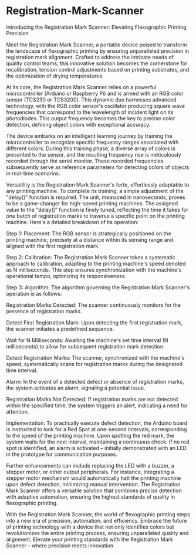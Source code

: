 # Registration-Mark-Scanner
Introducing the Registration Mark Scanner: Elevating Flexographic Printing Precision

Meet the Registration Mark Scanner, a portable device poised to transform the landscape of flexographic printing by ensuring unparalleled precision in registration mark alignment. Crafted to address the intricate needs of quality control teams, this innovative solution becomes the cornerstone for recalibration, tension control adjustments based on printing substrates, and the optimization of drying temperatures.

At its core, the Registration Mark Scanner relies on a powerful microcontroller (Arduino or Raspberry Pi) and is armed with an RGB color sensor (TCS230 or TCS3200). This dynamic duo harnesses advanced technology, with the RGB color sensor's oscillator producing square wave frequencies that correspond to the wavelength of incident light on its photodiodes. This output frequency becomes the key to precise color detection, defining object colors with exceptional accuracy.

The device embarks on an intelligent learning journey by training the microcontroller to recognize specific frequency ranges associated with different colors. During this training phase, a diverse array of colors is presented to the sensor, and the resulting frequency rise is meticulously recorded through the serial monitor. These recorded frequencies subsequently serve as reference parameters for detecting colors of objects in real-time scenarios.

Versatility is the Registration Mark Scanner's forte, effortlessly adaptable to any printing machine. To complete its training, a simple adjustment of the "delay()" function is required. The unit, measured in nanoseconds, proves to be a game-changer for high-speed printing machines. The assigned value to the "delay()" function is finely tuned, reflecting the time it takes for one batch of registration marks to traverse a specific point on the printing machine.
Here's a detailed breakdown of its operation:

Step 1: Placement:
The RGB sensor is strategically positioned on the printing machine, precisely at a distance within its sensing range and aligned with the first registration mark.

Step 2: Calibration:
The Registration Mark Scanner takes a systematic approach to calibration, adapting to the printing machine's speed denoted as N milliseconds. This step ensures synchronization with the machine's operational tempo, optimizing its responsiveness.

Step 3: Algorithm:
The algorithm governing the Registration Mark Scanner's operation is as follows:

Registration Marks Detected:
The scanner continuously monitors for the presence of registration marks.

Detect First Registration Mark:
Upon detecting the first registration mark, the scanner initiates a predefined sequence.

Wait for N Milliseconds:
Awaiting the machine's set time interval (N milliseconds) to allow for subsequent registration mark detection.

Detect Registration Marks:
The scanner, synchronized with the machine's speed, systematically scans for registration marks during the designated time interval.

Alarm:
In the event of a detected defect or absence of registration marks, the system activates an alarm, signaling a potential issue.

Registration Marks Not Detected:
If registration marks are not detected within the specified time, the system triggers an alert, indicating a need for attention.

Implementation:
To practically execute defect detection, the Arduino board is instructed to look for a Red Spot at one-second intervals, corresponding to the speed of the printing machine. Upon spotting the red mark, the system waits for the next interval, maintaining a continuous check. If no red spot is identified, an alarm is activated – initially demonstrated with an LED in the prototype for communication purposes.

Further enhancements can include replacing the LED with a buzzer, a stepper motor, or other output peripherals. For instance, integrating a stepper motor mechanism would automatically halt the printing machine upon defect detection, minimizing manual intervention. The Registration Mark Scanner offers a versatile solution that combines precise detection with adaptive automation, ensuring the highest standards of quality in flexographic printing.

With the Registration Mark Scanner, the world of flexographic printing steps into a new era of precision, automation, and efficiency. Embrace the future of printing technology with a device that not only identifies colors but revolutionizes the entire printing process, ensuring unparalleled quality and alignment. Elevate your printing standards with the Registration Mark Scanner – where precision meets innovation.

